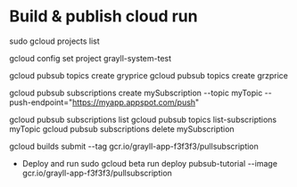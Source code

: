 # Build & publish cloud run

sudo gcloud projects list

gcloud config set project grayll-system-test

gcloud pubsub topics create gryprice
gcloud pubsub topics create grzprice

gcloud pubsub subscriptions create mySubscription --topic myTopic --push-endpoint="https://myapp.appspot.com/push"

   gcloud pubsub subscriptions list
   gcloud pubsub topics list-subscriptions myTopic
   gcloud pubsub subscriptions delete mySubscription

gcloud builds submit --tag gcr.io/grayll-app-f3f3f3/pullsubscription


- Deploy and run
sudo gcloud beta run deploy pubsub-tutorial --image gcr.io/grayll-app-f3f3f3/pullsubscription